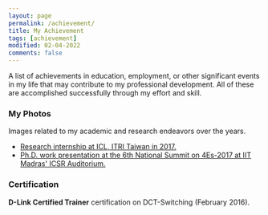 ```yaml
---
layout: page
permalink: /achievement/
title: My Achievement
tags: [achievement]
modified: 02-04-2022
comments: false
---
```


A list of achievements in education, employment, or other significant events in my life that may contribute to my professional development. All of these are accomplished successfully through my effort and skill.

### My Photos

Images related to my academic and research endeavors over the years.

* [Research internship at ICL, ITRI Taiwan in 2017.]()
* [Ph.D. work presentation at the 6th National Summit on 4Es-2017 at IIT Madras' ICSR Auditorium.]()

### Certification

**D-Link Certified Trainer** certification on DCT-Switching (February 2016).




